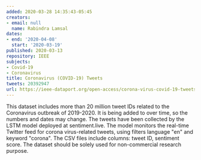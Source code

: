```yaml
---
added: 2020-03-28 14:35:43-05:45
creators:
- email: null
  name: Rabindra Lamsal
dates:
- end: '2020-04-08'
  start: '2020-03-19'
published: 2020-03-13
repository: IEEE
subjects:
- Covid-19
- Coronavirus
title: Coronavirus (COVID-19) Tweets
tweets: 20392947
url: https://ieee-dataport.org/open-access/corona-virus-covid-19-tweets-dataset
---
```


This dataset includes more than 20 million tweet IDs related to the Coronavirus outbreak of 2019-2020. It is being added to over time, so the  numbers and dates may change. The tweets have been collected by the  LSTM model deployed at sentiment.live. The model monitors the real-time Twitter feed for corona virus-related tweets, using filters language "en" and keyword "corona". The CSV files include columns: tweet ID,  sentiment score. The dataset should be solely used for non-commercial research purpose.
